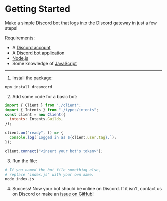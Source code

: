 # Getting Started

Make a simple Discord bot that logs into the Discord gateway in just a few steps!

Requirements:

- A [Discord account](https://discord.com)
- A [Discord bot application](https://discord.com/developers/applications)
- [Node.js](https://nodejs.org)
- Some knowledge of [JavaScript](https://en.wikipedia.org/wiki/JavaScript)

---

1. Install the package:

```bash npm2yarn
npm install dreamcord
```

2. Add some code for a basic bot:

```js title="index.js" showLineNumbers
import { Client } from "./client";
import { Intents } from "./types/intents";
const client = new Client({
  intents: Intents.Guilds,
});

client.on("ready", () => {
  console.log(`Logged in as ${client.user.tag}.`);
});

client.connect("<insert your bot's token>");
```

3. Run the file:

```bash
# If you named the bot file something else,
# replace "index.js" with your own name.
node index.js
```

4. Success!
   Now your bot should be online on Discord. If it isn't, contact us on Discord or make an [issue on GitHub](https://github.com/dreamcordjs/dreamcord/issues/new)!
